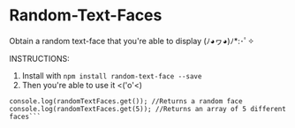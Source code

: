 # Random-Text-Faces
Obtain a random text-face that you're able to display (ﾉ◕ヮ◕)ﾉ*:･ﾟ✧

INSTRUCTIONS:
1. Install with ```npm install random-text-face --save```
2. Then you're able to use it <('o'<)
  ```var randomTextFaces = require('random_text_faces');
  console.log(randomTextFaces.get()); //Returns a random face
  console.log(randomTextFaces.get(5)); //Returns an array of 5 different faces```
